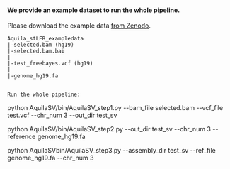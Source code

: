#### We provide an example dataset to run the whole pipeline. 

Please download the example data <a href="https://zenodo.org/record/5032380">from Zenodo</a>.
```
Aquila_stLFR_exampledata
|-selected.bam (hg19)
|-selected.bam.bai
|
|-test_freebayes.vcf (hg19)
|
|-genome_hg19.fa         


Run the whole pipeline:
```
python AquilaSV/bin/AquilaSV_step1.py --bam_file selected.bam --vcf_file test.vcf --chr_num 3 --out_dir test_sv

python AquilaSV/bin/AquilaSV_step2.py --out_dir test_sv --chr_num 3 --reference genome_hg19.fa

python AquilaSVbin/AquilaSV_step3.py  --assembly_dir test_sv  --ref_file genome_hg19.fa  --chr_num 3 
```
